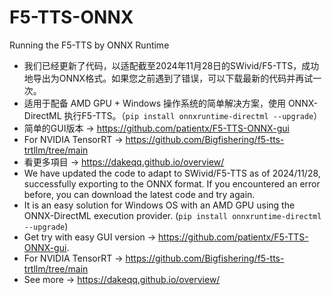 # F5-TTS-ONNX
Running the F5-TTS  by ONNX Runtime
- 我们已经更新了代码，以适配截至2024年11月28日的SWivid/F5-TTS，成功地导出为ONNX格式。如果您之前遇到了错误，可以下载最新的代码并再试一次。
- 适用于配备 AMD GPU + Windows 操作系统的简单解决方案，使用 ONNX-DirectML 执行F5-TTS。（`pip install onnxruntime-directml --upgrade`）
- 简单的GUI版本 -> https://github.com/patientx/F5-TTS-ONNX-gui
- For NVIDIA TensorRT -> https://github.com/Bigfishering/f5-tts-trtllm/tree/main
- 看更多項目 -> https://dakeqq.github.io/overview/
- We have updated the code to adapt to SWivid/F5-TTS as of 2024/11/28, successfully exporting to the ONNX format. If you encountered an error before, you can download the latest code and try again.
- It is an easy solution for Windows OS with an AMD GPU using the ONNX-DirectML execution provider. (`pip install onnxruntime-directml --upgrade`)
- Get try with easy GUI version -> https://github.com/patientx/F5-TTS-ONNX-gui.
- For NVIDIA TensorRT -> https://github.com/Bigfishering/f5-tts-trtllm/tree/main
- See more -> https://dakeqq.github.io/overview/
